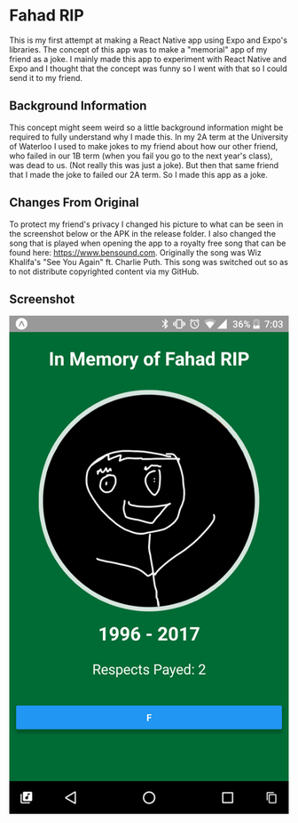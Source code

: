 # Fahad RIP
This is my first attempt at making a React Native app using Expo and Expo's libraries. The concept of this app was to make a "memorial" app of my friend as a joke. I mainly made this app to experiment with React Native and Expo and I thought that the concept was funny so I went with that so I could send it to my friend. 

## Background Information
This concept might seem weird so a little background information might be required to fully understand why I made this. In my 2A term at the University of Waterloo I used to make jokes to my friend about how our other friend, who failed in our 1B term (when you fail you go to the next year's class), was dead to us. (Not really this was just a joke). But then that same friend that I made the joke to failed our 2A term. So I made this app as a joke. 

## Changes From Original
 To protect my friend's privacy I changed his picture to what can be seen in the screenshot below or the APK in the release folder. I also changed the song that is played when opening the app to a royalty free song that can be found here: https://www.bensound.com. Originally the song was Wiz Khalifa's "See You Again" ft. Charlie Puth. This song was switched out so as to not distribute copyrighted content via my GitHub.

## Screenshot
![Alt text](/Release/releaseImage.png?raw=true)
